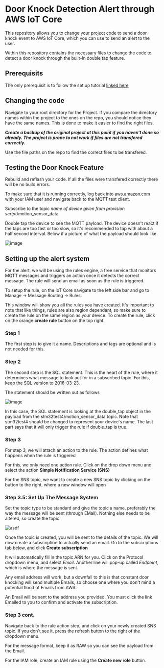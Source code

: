 # Door Knock Detection Alert through AWS IoT Core

This repository allows you to change your project code to send a door knock event to AWS IoT Core, which you can use to send an alert to the user.

Within this repository contains the necessary files to change the code to detect a door knock through the built-in double tap feature.

## Prerequisits

The only prerequisit is to follow the set up tutorial [linked here](https://github.com/FreeRTOS/iot-reference-stm32u5)

## Changing the code

Navigate to your root directory for the Project. If you compare the directory names within the project to the ones on the repo, you should notice they have the same names. This is done to make it easier to find the right files.

***Create a backup of the original project at this point if you haven't done so already. The project is prone to not work if files are not transfered correctly.***

Use the file paths on the repo to find the correct files to be transfered.

## Testing the Door Knock Feature

Rebuild and reflash your code. If all the files were transfered correctly there will be no build errors.

To make sure that it is running correctly, log back into [aws.amazon.com](aws.amazon.com) with your IAM user and navigate back to the MQTT test client.

Subscribe to the topic *name of device given from provision script*/motion_sensor_data

Double tap the device to see the MQTT payload. The device doesn't react if the taps are too fast or too slow, so it's recommended to tap with about a half second interval. Below if a picture of what the payload should look like.

![image](https://user-images.githubusercontent.com/59811685/183277917-240e6c6b-5324-4f96-bc76-609c46a89193.png)

## Setting up the alert system

For the alert, we will be using the rules engine, a free service that monitors MQTT messages and triggers an action once it detects the correct message. The rule will send an email as soon as the rule is triggered.

To setup the rule, on the IoT Core navigate to the left side bar and go to Manage -> Message Routing -> Rules.

This window will show you all the rules you have created. It's important to note that like things, rules are also region dependant, so make sure to create the rule on the same region as your device. To create the rule, click on the orange **create rule** button on the top right.

### Step 1
The first step is to give it a name. Descriptions and tags are optional and is not needed for this.

### Step 2
The second step is the SQL statement. This is the heart of the rule, where it determines what message to look out for in a subscribed topic. For this, keep the SQL version to 2016-03-23. 

The statement should be written out as follows

![image](https://user-images.githubusercontent.com/59811685/183310426-21c4caef-21da-443f-ad99-7b4dcecc06bc.png)

In this case, the SQL statement is looking at the double_tap object in the payload from the stm32test4/motion_sensor_data topic. Note that stm32test4 should be changed to represent your device's name. The last part says that it will only trigger the rule if double_tap is true.

### Step 3

For step 3, we will attach an action to the rule. The action defines what happens when the rule is triggered

For this, we only need one action rule. Click on the drop down menu and select the action **Simple Notification Service (SNS)**

For the SNS topic, we want to create a new SNS topic by clicking on the button to the right, where a new window will open

### Step 3.5: Set Up The Message System

Set the topic type to be standard and give the topic a name, preferably the way the message will be sent (through EMail). Nothing else needs to be altered, so create the topic

![asdf](https://user-images.githubusercontent.com/59811685/183310806-482803f4-3b49-42fb-9430-f9f2cf036f65.JPG)

Once the topic is created, you will be sent to the details of the topic. We will now create a subscription to actually send an email. Go to the subscriptions tab below, and click **Create subscription**

It will automatically fill in the topic ARN for you. Click on the Protocol dropdown menu, and select *Email*. Another line will pop-up called *Endpoint*, which is where the message is sent.

Any email address will work, but a downfall to this is that constant door knocking will send multiple Emails, so choose one where you don't mind a potential flood of Emails from AWS.

An Email will be sent to the address you provided. You must click the link Emailed to you to confirm and activate the subscription.

### Step 3 cont.

Navigate back to the rule action step, and click on your newly created SNS topic. If you don't see it, press the refresh button to the right of the dropdown menu.

For the message format, keep it as RAW so you can see the payload from the Email.

For the IAM role, create an IAM rule using the **Create new role** button.

